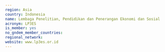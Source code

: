 ```yaml
---
region: Asia
country: Indonesia
name: Lembaga Penelitian, Pendidikan dan Penerangan Ekonomi dan Sosial (LP3ES) /  Institute for Social and Economic Research, Education and Information
acronym: LP3ES
is_member: yes
no_gndem_member_countries: 
regional_network: 
website: www.lp3es.or.id
---
```


